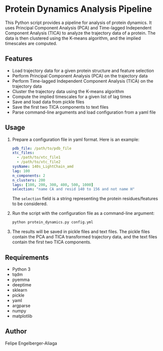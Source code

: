 # Protein Dynamics Analysis Pipeline

This Python script provides a pipeline for analysis of protein dynamics. It uses Principal Component Analysis (PCA) and Time-lagged Independent Component Analysis (TICA) to analyze the trajectory data of a protein. The data is then clustered using the K-means algorithm, and the implied timescales are computed.

## Features

- Load trajectory data for a given protein structure and feature selection
- Perform Principal Component Analysis (PCA) on the trajectory data
- Perform Time-lagged Independent Component Analysis (TICA) on the trajectory data
- Cluster the trajectory data using the K-means algorithm
- Compute the implied timescales for a given list of lag times
- Save and load data from pickle files
- Save the first two TICA components to text files
- Parse command-line arguments and load configuration from a yaml file

## Usage

1. Prepare a configuration file in yaml format. Here is an example:

    ```yaml
    pdb_file: /path/to/pdb_file
    xtc_files: 
      - /path/to/xtc_file1
      - /path/to/xtc_file2
    sysName: 140s_LightChain_amd
    lag: 100
    n_components: 2
    n_clusters: 200
    lags: [100, 200, 300, 400, 500, 1000]
    selection: "name CA and resid 140 to 156 and not name H"
    ```

    The `selection` field is a string representing the protein residues/features to be considered.

2. Run the script with the configuration file as a command-line argument:

    ```bash
    python protein_dynamics.py config.yml
    ```

3. The results will be saved in pickle files and text files. The pickle files contain the PCA and TICA transformed trajectory data, and the text files contain the first two TICA components.

## Requirements

- Python 3
- tqdm
- pyemma
- deeptime
- sklearn
- pickle
- yaml
- argparse
- numpy
- matplotlib

## Author

Felipe Engelberger-Aliaga
